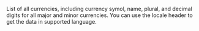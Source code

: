 List of all currencies, including currency symol, name, plural, and decimal digits for all major and minor currencies. You can use the locale header to get the data in supported language.